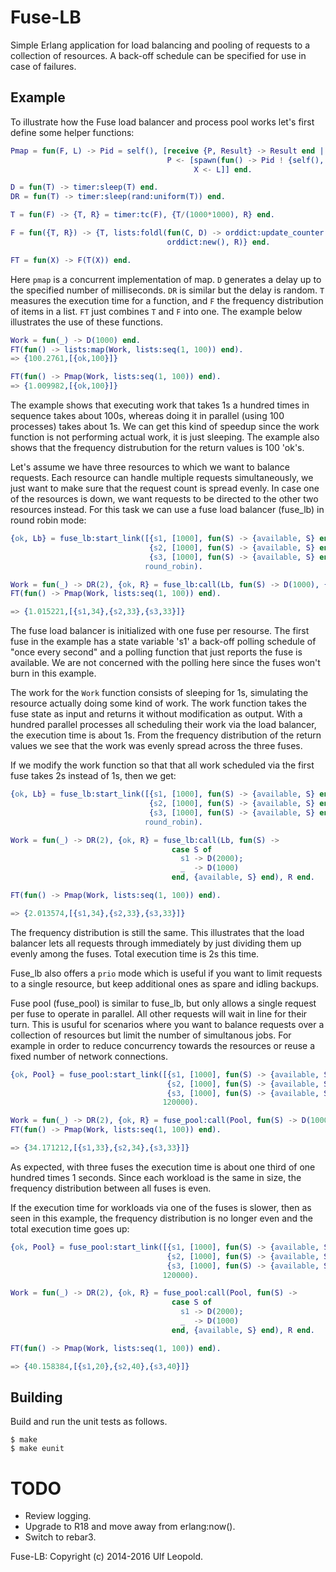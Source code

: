 # Fuse-LB

Simple Erlang application for load balancing and pooling of requests to a
collection of resources. A back-off schedule can be specified for use in case of
failures.


## Example

To illustrate how the Fuse load balancer and process pool works let's first
define some helper functions:

```erlang
Pmap = fun(F, L) -> Pid = self(), [receive {P, Result} -> Result end ||
                                   P <- [spawn(fun() -> Pid ! {self(), F(X)} end) ||
                                         X <- L]] end.

D = fun(T) -> timer:sleep(T) end.
DR = fun(T) -> timer:sleep(rand:uniform(T)) end.

T = fun(F) -> {T, R} = timer:tc(F), {T/(1000*1000), R} end.

F = fun({T, R}) -> {T, lists:foldl(fun(C, D) -> orddict:update_counter(C, 1, D) end,
                                   orddict:new(), R)} end.

FT = fun(X) -> F(T(X)) end.
```

Here `pmap` is a concurrent implementation of map. `D` generates a delay up to
the specified number of milliseconds. `DR` is similar but the delay is random.
`T` measures the execution time for a function, and `F` the frequency
distribution of items in a list. `FT` just combines `T` and `F` into one. The
example below illustrates the use of these functions.

```erlang
Work = fun(_) -> D(1000) end.
FT(fun() -> lists:map(Work, lists:seq(1, 100)) end).
=> {100.2761,[{ok,100}]}

FT(fun() -> Pmap(Work, lists:seq(1, 100)) end).
=> {1.009982,[{ok,100}]}
```

The example shows that executing work that takes 1s a hundred times in sequence
takes about 100s, whereas doing it in parallel (using 100 processes) takes about
1s. We can get this kind of speedup since the work function is not performing
actual work, it is just sleeping. The example also shows that the frequency
distrubution for the return values is 100 'ok's.

Let's assume we have three resources to which we want to balance requests. Each
resource can handle multiple requests simultaneously, we just want to make sure
that the request count is spread evenly. In case one of the resources is down,
we want requests to be directed to the other two resources instead. For this
task we can use a fuse load balancer (fuse_lb) in round robin mode:

```erlang
{ok, Lb} = fuse_lb:start_link([{s1, [1000], fun(S) -> {available, S} end},
                               {s2, [1000], fun(S) -> {available, S} end},
                               {s3, [1000], fun(S) -> {available, S} end}],
                              round_robin).

Work = fun(_) -> DR(2), {ok, R} = fuse_lb:call(Lb, fun(S) -> D(1000), {available, S} end), R end.
FT(fun() -> Pmap(Work, lists:seq(1, 100)) end).

=> {1.015221,[{s1,34},{s2,33},{s3,33}]}
```

The fuse load balancer is initialized with one fuse per resourse. The first fuse
in the example has a state variable 's1' a back-off polling schedule of "once
every second" and a polling function that just reports the fuse is available. We
are not concerned with the polling here since the fuses won't burn in this
example.

The work for the `Work` function consists of sleeping for 1s, simulating the
resource actually doing some kind of work. The work function takes the fuse
state as input and returns it without modification as output. With a hundred
parallel processes all scheduling their work via the load balancer, the
execution time is about 1s. From the frequency distribution of the return values
we see that the work was evenly spread across the three fuses.

If we modify the work function so that that all work scheduled via the first
fuse takes 2s instead of 1s, then we get:

```erlang
{ok, Lb} = fuse_lb:start_link([{s1, [1000], fun(S) -> {available, S} end},
                               {s2, [1000], fun(S) -> {available, S} end},
                               {s3, [1000], fun(S) -> {available, S} end}],
                              round_robin).

Work = fun(_) -> DR(2), {ok, R} = fuse_lb:call(Lb, fun(S) ->
                                    case S of
                                      s1 -> D(2000);
                                      _  -> D(1000)
                                    end, {available, S} end), R end.

FT(fun() -> Pmap(Work, lists:seq(1, 100)) end).

=> {2.013574,[{s1,34},{s2,33},{s3,33}]}
```

The frequency distribution is still the same. This illustrates that the load
balancer lets all requests through immediately by just dividing them up evenly
among the fuses. Total execution time is 2s this time.

Fuse_lb also offers a `prio` mode which is useful if you want to limit requests to
a single resource, but keep additional ones as spare and idling backups.

Fuse pool (fuse_pool) is similar to fuse_lb, but only allows a single request
per fuse to operate in parallel. All other requests will wait in line for their
turn. This is usuful for scenarios where you want to balance requests over a
collection of resources but limit the number of simultanous jobs. For example in
order to reduce concurrency towards the resources or reuse a fixed number of
network connections.

```erlang
{ok, Pool} = fuse_pool:start_link([{s1, [1000], fun(S) -> {available, S} end},
                                   {s2, [1000], fun(S) -> {available, S} end},
                                   {s3, [1000], fun(S) -> {available, S} end}],
                                  120000).

Work = fun(_) -> DR(2), {ok, R} = fuse_pool:call(Pool, fun(S) -> D(1000), {available, S} end), R end.
FT(fun() -> Pmap(Work, lists:seq(1, 100)) end).

=> {34.171212,[{s1,33},{s2,34},{s3,33}]}
```

As expected, with three fuses the execution time is about one third of one
hundred times 1 seconds. Since each workload is the same in size, the frequency
distribution between all fuses is even.

If the execution time for workloads via one of the fuses is slower, then as seen
in this example, the frequency distribution is no longer even and the total
execution time goes up:

```erlang
{ok, Pool} = fuse_pool:start_link([{s1, [1000], fun(S) -> {available, S} end},
                                   {s2, [1000], fun(S) -> {available, S} end},
                                   {s3, [1000], fun(S) -> {available, S} end}],
                                  120000).

Work = fun(_) -> DR(2), {ok, R} = fuse_pool:call(Pool, fun(S) ->
                                    case S of
                                      s1 -> D(2000);
                                      _  -> D(1000)
                                    end, {available, S} end), R end.

FT(fun() -> Pmap(Work, lists:seq(1, 100)) end).

=> {40.158384,[{s1,20},{s2,40},{s3,40}]}
```


## Building

Build and run the unit tests as follows.

    $ make
    $ make eunit


# TODO

* Review logging.
* Upgrade to R18 and move away from erlang:now().
* Switch to rebar3.

Fuse-LB: Copyright (c) 2014-2016 Ulf Leopold.
